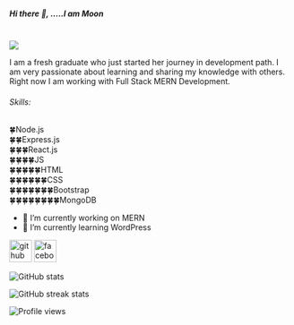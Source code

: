 ##### Hi there 👋, .....I am Moon <br><br>
![](https://scontent.fdac5-2.fna.fbcdn.net/v/t39.30808-6/323415955_501122898820308_825269766324976598_n.jpg?stp=dst-jpg_p960x960&_nc_cat=107&ccb=1-7&_nc_sid=730e14&_nc_eui2=AeF6pUcevWtnWHxewfJjlRLOGrBqRtZTgroasGpG1lOCur8yi11y_W4eII72cXiIEEs5bUAmxqBrjtRpK4Q-KFWA&_nc_ohc=WEfRRR2rnXUAX8PUae0&tn=Q7NPCfiJbcPTNOPz&_nc_ht=scontent.fdac5-2.fna&oh=00_AfBLZ3eFhlN4n3IOvou0zfBvC-1iys4EViloVmaeEfEicw&oe=63B8905A)

I am a fresh graduate who just started her journey in development path. I am very passionate about learning and sharing my knowledge with others. Right now I am working with Full Stack MERN Development.

###### Skills:<br>
🍀Node.js <br>
🍀🍀Express.js <br>
🍀🍀🍀React.js <br>
🍀🍀🍀🍀JS <br>
🍀🍀🍀🍀🍀HTML <br>
🍀🍀🍀🍀🍀🍀CSS <br>
🍀🍀🍀🍀🍀🍀🍀Bootstrap <br>
🍀🍀🍀🍀🍀🍀🍀🍀MongoDB <br>

- 🔭 I’m currently working on MERN 
- 🌱 I’m currently learning WordPress 


[<img src='https://cdn.jsdelivr.net/npm/simple-icons@3.0.1/icons/github.svg' alt='github' height='40'>](https://github.com/shahidaahmedmoon)  [<img src='https://cdn.jsdelivr.net/npm/simple-icons@3.0.1/icons/facebook.svg' alt='facebook' height='40'>](https://www.facebook.com/https://www.facebook.com/shahidaahmed.moon)  

![GitHub stats](https://github-readme-stats.vercel.app/api?username=shahidaahmedmoon&show_icons=true)  

![GitHub streak stats](https://streak-stats.demolab.com/?user=shahidaahmedmoon)  

![Profile views](https://gpvc.arturio.dev/shahidaahmedmoon)  
